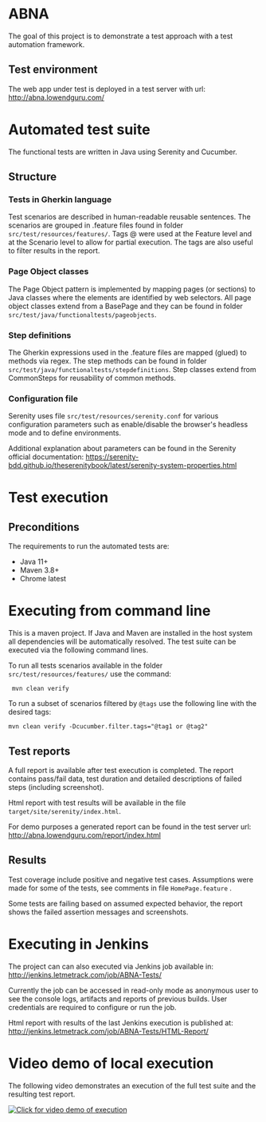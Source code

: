 # ABNA
The goal of this project is to demonstrate a test approach with a test automation framework.

## Test environment
The web app under test is deployed in a test server with url: http://abna.lowendguru.com/

# Automated test suite
The functional tests are written in Java using Serenity and Cucumber.

## Structure

### Tests in Gherkin language
Test scenarios are described in human-readable reusable sentences. The scenarios are grouped in .feature files found in folder `src/test/resources/features/`. Tags @ were used at the Feature level and at the Scenario level to allow for partial execution. The tags are also useful to filter results in the report.

### Page Object classes
The Page Object pattern is implemented by mapping pages (or sections) to Java classes where the elements are identified by web selectors. All page object classes extend from a BasePage and they can be found in folder `src/test/java/functionaltests/pageobjects`.

### Step definitions
The Gherkin expressions used in the .feature files are mapped (glued) to methods via regex. The step methods can be found in folder `src/test/java/functionaltests/stepdefinitions`. Step classes extend from CommonSteps for reusability of common methods.

### Configuration file
Serenity uses file `src/test/resources/serenity.conf` for various configuration parameters such as enable/disable the browser's headless mode and to define environments.

Additional explanation about parameters can be found in the Serenity official documentation: https://serenity-bdd.github.io/theserenitybook/latest/serenity-system-properties.html 

# Test execution
## Preconditions
The requirements to run the automated tests are:
- Java 11+
- Maven 3.8+
- Chrome latest

# Executing from command line
This is a maven project. If Java and Maven are installed in the host system all dependencies will be automatically resolved. The test suite can be executed via the following command lines.

To run all tests scenarios available in the folder `src/test/resources/features/` use the command:

` mvn clean verify`

To run a subset of scenarios filtered by `@tags` use the following line with the desired tags:

`mvn clean verify -Dcucumber.filter.tags="@tag1 or @tag2"`

## Test reports

A full report is available after test execution is completed. The report contains pass/fail data, test duration and detailed descriptions of failed steps (including screenshot).

Html report with test results will be available in the file `target/site/serenity/index.html`.

For demo purposes a generated report can be found in the test server url: http://abna.lowendguru.com/report/index.html 

## Results

Test coverage include positive and negative test cases. Assumptions were made for some of the tests, see comments in file `HomePage.feature` .

Some tests are failing based on assumed expected behavior, the report shows the failed assertion messages and screenshots. 

# Executing in Jenkins

The project can can also executed via Jenkins job available in: http://jenkins.letmetrack.com/job/ABNA-Tests/

Currently the job can be accessed in read-only mode as anonymous user to see the console logs, artifacts and reports of previous builds. User credentials are required to configure or run the job.

Html report with results of the last Jenkins execution is published at: http://jenkins.letmetrack.com/job/ABNA-Tests/HTML-Report/ 

# Video demo of local execution
The following video demonstrates an execution of the full test suite and the resulting test report.

[![Click for video demo of execution](https://img.youtube.com/vi/FSHKn-_1m5g/0.jpg)](https://youtu.be/FSHKn-_1m5g "Demo video")

